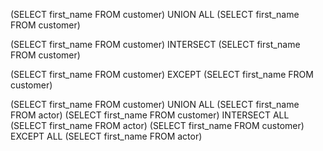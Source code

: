 (SELECT first_name FROM customer) UNION ALL (SELECT first_name FROM customer)



 (SELECT first_name FROM customer) INTERSECT  (SELECT first_name FROM customer)



(SELECT first_name FROM customer) EXCEPT  (SELECT first_name FROM customer)




  (SELECT first_name FROM customer) UNION ALL (SELECT first_name FROM actor)
  (SELECT first_name FROM customer) INTERSECT ALL  (SELECT first_name FROM actor)
  (SELECT first_name FROM customer) EXCEPT ALL  (SELECT first_name FROM actor)
